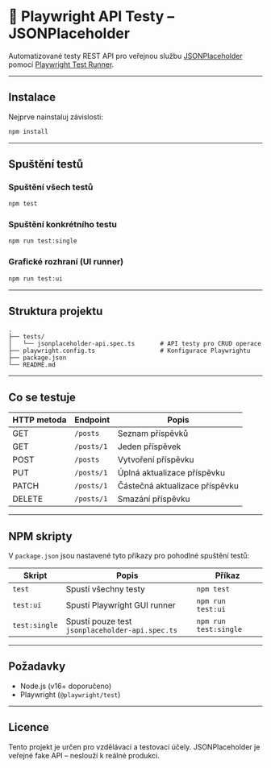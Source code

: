 # 📘 Playwright API Testy – JSONPlaceholder

Automatizované testy REST API pro veřejnou službu [JSONPlaceholder](https://jsonplaceholder.typicode.com/) pomocí [Playwright Test Runner](https://playwright.dev/test).

---

## Instalace

Nejprve nainstaluj závislosti:

```bash
npm install
```

---

## Spuštění testů

### Spuštění všech testů
```bash
npm test
```

### Spuštění konkrétního testu
```bash
npm run test:single
```

### Grafické rozhraní (UI runner)
```bash
npm run test:ui
```

---

## Struktura projektu

```
.
├── tests/
│   └── jsonplaceholder-api.spec.ts       # API testy pro CRUD operace
├── playwright.config.ts                  # Konfigurace Playwrightu
├── package.json
└── README.md
```

---

## Co se testuje

| HTTP metoda | Endpoint          | Popis                          |
|-------------|-------------------|---------------------------------|
| GET         | `/posts`          | Seznam příspěvků               |
| GET         | `/posts/1`        | Jeden příspěvek                |
| POST        | `/posts`          | Vytvoření příspěvku            |
| PUT         | `/posts/1`        | Úplná aktualizace příspěvku    |
| PATCH       | `/posts/1`        | Částečná aktualizace příspěvku |
| DELETE      | `/posts/1`        | Smazání příspěvku              |

---

## NPM skripty

V `package.json` jsou nastavené tyto příkazy pro pohodlné spuštění testů:

| Skript           | Popis                                 | Příkaz                    |
|------------------|----------------------------------------|---------------------------|
| `test`           | Spustí všechny testy                   | `npm test`                |
| `test:ui`        | Spustí Playwright GUI runner           | `npm run test:ui`         |
| `test:single`    | Spustí pouze test `jsonplaceholder-api.spec.ts` | `npm run test:single`     |

---

## Požadavky

- Node.js (v16+ doporučeno)
- Playwright (`@playwright/test`)

---

## Licence

Tento projekt je určen pro vzdělávací a testovací účely. JSONPlaceholder je veřejné fake API – neslouží k reálné produkci.
